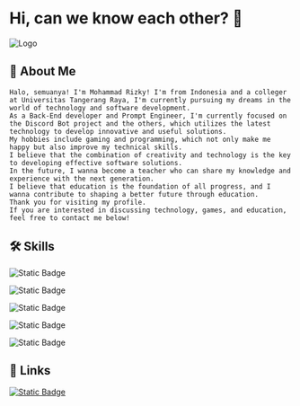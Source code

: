 # Hi, can we know each other? 👋


![Logo](https://i.pinimg.com/564x/94/e7/73/94e77390116442c5bf7f398a1963449f.jpg)


## 🚀 About Me
    Halo, semuanya! I'm Mohammad Rizky! I'm from Indonesia and a colleger at Universitas Tangerang Raya, I'm currently pursuing my dreams in the world of technology and software development.
    As a Back-End developer and Prompt Engineer, I'm currently focused on the Discord Bot project and the others, which utilizes the latest technology to develop innovative and useful solutions.
    My hobbies include gaming and programming, which not only make me happy but also improve my technical skills.
    I believe that the combination of creativity and technology is the key to developing effective software solutions.
    In the future, I wanna become a teacher who can share my knowledge and experience with the next generation.
    I believe that education is the foundation of all progress, and I wanna contribute to shaping a better future through education.
    Thank you for visiting my profile.
    If you are interested in discussing technology, games, and education, feel free to contact me below!


## 🛠 Skills
![Static Badge](https://img.shields.io/badge/JavaScript-yellow?style=for-the-badge&logo=javascript&labelColor=black)

![Static Badge](https://img.shields.io/badge/Python-blue?style=for-the-badge&logo=python&labelColor=black)

![Static Badge](https://img.shields.io/badge/HTML-%23E34F26?style=for-the-badge&logo=html5&labelColor=black)

![Static Badge](https://img.shields.io/badge/CSS-%231572B6?style=for-the-badge&logo=css&labelColor=black)

![Static Badge](https://img.shields.io/badge/PHP-777BB4?style=for-the-badge&logo=php&labelColor=black)




## 🔗 Links
[![Static Badge](https://img.shields.io/badge/LinkTr.ee-%234EE363?style=for-the-badge&logo=linktree&logoColor=white)](https://linktr.ee/bitheaven)
